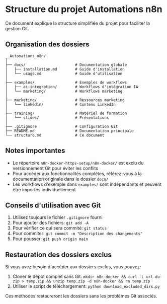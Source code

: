 # Structure du projet Automations n8n

Ce document explique la structure simplifiée du projet pour faciliter la gestion Git.

## Organisation des dossiers

```
__Automations_n8n/
│
├── docs/                      # Documentation globale
│   ├── installation.md        # Guide d'installation
│   └── usage.md               # Guide d'utilisation
│
├── examples/                  # Exemples de workflows
│   ├── ai-integration/        # Workflows d'intégration IA
│   └── marketing/             # Workflows marketing
│
├── marketing/                 # Ressources marketing
│   └── linkedin/              # Contenu LinkedIn
│
├── training/                  # Matériel de formation
│   └── slides/                # Présentations
│
├── .gitignore                 # Configuration Git
├── README.md                  # Documentation principale
└── structure.md               # Ce document
```

## Notes importantes

- Le répertoire `n8n-docker-https-setup/n8n-docker/` est exclu du versionnement Git pour éviter les conflits
- Pour accéder aux fonctionnalités complètes, référez-vous à la documentation originale dans le dossier `docs/`
- Les workflows d'exemple dans `examples/` sont indépendants et peuvent être importés individuellement

## Conseils d'utilisation avec Git

1. Utilisez toujours le fichier `.gitignore` fourni
2. Pour ajouter des fichiers: `git add -A`
3. Pour vérifier ce qui sera commité: `git status`
4. Pour commiter: `git commit -m "Description des changements"`
5. Pour pousser: `git push origin main`

## Restauration des dossiers exclus

Si vous avez besoin d'accéder aux dossiers exclus, vous pouvez:

1. Cloner le dépôt complet sans Git: `mkdir n8n-docker && curl -L url-du-zip > temp.zip && unzip temp.zip -d n8n-docker && rm temp.zip`
2. Utiliser le script de téléchargement: `python download_excluded_dirs.py`

Ces méthodes restaureront les dossiers sans les problèmes Git associés.
